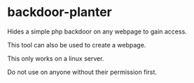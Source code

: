 # backdoor-planter
Hides a simple php backdoor on any webpage to gain access.

This tool can also be used to create a webpage.

This only works on a linux server.

Do not use on anyone without their permission first.
